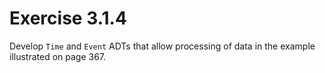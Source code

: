# Exercise 3.1.4

Develop `Time` and `Event` ADTs that allow processing of data in the example illustrated
on page 367.